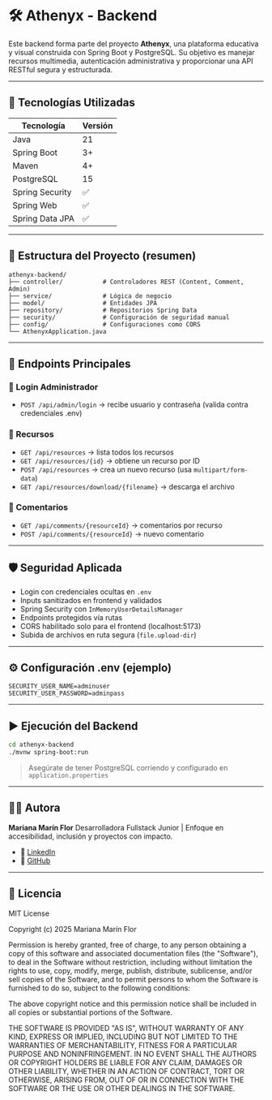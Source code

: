 # 🛠️ Athenyx - Backend

Este backend forma parte del proyecto **Athenyx**, una plataforma educativa y visual construida con Spring Boot y PostgreSQL. Su objetivo es manejar recursos multimedia, autenticación administrativa y proporcionar una API RESTful segura y estructurada.

---

## 🚀 Tecnologías Utilizadas

| Tecnología      | Versión |
| --------------- | ------- |
| Java            | 21      |
| Spring Boot     | 3+      |
| Maven           | 4+      |
| PostgreSQL      | 15      |
| Spring Security | ✅       |
| Spring Web      | ✅       |
| Spring Data JPA | ✅       |

---

## 📂 Estructura del Proyecto (resumen)

```
athenyx-backend/
├── controller/           # Controladores REST (Content, Comment, Admin)
├── service/              # Lógica de negocio
├── model/                # Entidades JPA
├── repository/           # Repositorios Spring Data
├── security/             # Configuración de seguridad manual
├── config/               # Configuraciones como CORS
└── AthenyxApplication.java
```

---

## 📡 Endpoints Principales

### 🔐 Login Administrador

* `POST /api/admin/login` → recibe usuario y contraseña (valida contra credenciales .env)

### 📁 Recursos

* `GET /api/resources` → lista todos los recursos
* `GET /api/resources/{id}` → obtiene un recurso por ID
* `POST /api/resources` → crea un nuevo recurso (usa `multipart/form-data`)
* `GET /api/resources/download/{filename}` → descarga el archivo

### 💬 Comentarios

* `GET /api/comments/{resourceId}` → comentarios por recurso
* `POST /api/comments/{resourceId}` → nuevo comentario

---

## 🛡️ Seguridad Aplicada

* Login con credenciales ocultas en `.env`
* Inputs sanitizados en frontend y validados
* Spring Security con `InMemoryUserDetailsManager`
* Endpoints protegidos vía rutas
* CORS habilitado solo para el frontend (localhost:5173)
* Subida de archivos en ruta segura (`file.upload-dir`)

---

## ⚙️ Configuración .env (ejemplo)

```
SECURITY_USER_NAME=adminuser
SECURITY_USER_PASSWORD=adminpass
```

---

## ▶️ Ejecución del Backend

```bash
cd athenyx-backend
./mvnw spring-boot:run
```

> Asegúrate de tener PostgreSQL corriendo y configurado en `application.properties`

---

## 👩‍💻 Autora

**Mariana Marín Flor**
Desarrolladora Fullstack Junior | Enfoque en accesibilidad, inclusión y proyectos con impacto.

* 💼 [LinkedIn](https://www.linkedin.com/in/mariana-marin-1b6268348/)
* 🐙 [GitHub](https://github.com/marianamarinflor622)

---

## 📄 Licencia

MIT License

Copyright (c) 2025 Mariana Marín Flor

Permission is hereby granted, free of charge, to any person obtaining a copy
of this software and associated documentation files (the "Software"), to deal
in the Software without restriction, including without limitation the rights
to use, copy, modify, merge, publish, distribute, sublicense, and/or sell
copies of the Software, and to permit persons to whom the Software is
furnished to do so, subject to the following conditions:

The above copyright notice and this permission notice shall be included in
all copies or substantial portions of the Software.

THE SOFTWARE IS PROVIDED "AS IS", WITHOUT WARRANTY OF ANY KIND, EXPRESS OR
IMPLIED, INCLUDING BUT NOT LIMITED TO THE WARRANTIES OF MERCHANTABILITY,
FITNESS FOR A PARTICULAR PURPOSE AND NONINFRINGEMENT. IN NO EVENT SHALL THE
AUTHORS OR COPYRIGHT HOLDERS BE LIABLE FOR ANY CLAIM, DAMAGES OR OTHER
LIABILITY, WHETHER IN AN ACTION OF CONTRACT, TORT OR OTHERWISE, ARISING FROM,
OUT OF OR IN CONNECTION WITH THE SOFTWARE OR THE USE OR OTHER DEALINGS IN
THE SOFTWARE.
